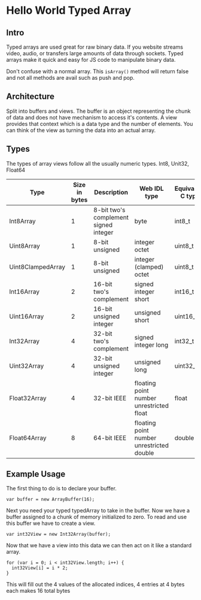 # Hello World Typed Array

## Intro

Typed arrays are used great for raw binary data. If you website streams video, audio, or transfers large amounts of data through sockets. Typed arrays make it quick and easy for JS code to manipulate binary data.

Don't confuse with a normal array. This ```isArray()``` method will return false and not all methods are avail such as push and pop.

## Architecture

Split into buffers and views. The buffer is an object representing the chunk of data and does not have mechanism to access it's contents. A view provides that context which is a data type and the number of elements. You can think of the view as turning the data into an actual array.

## Types

The types of array views follow all the usually numeric types. Int8, Unit32, Float64


Type |	Size in bytes |	Description |	Web IDL type |	Equivalent C type
--- | --- | --- | --- | --- |
Int8Array	| 1	| 8-bit two's complement signed integer	| byte	| int8_t
Uint8Array	| 1	| 8-bit unsigned | integer	octet	| uint8_t
Uint8ClampedArray	| 1	| 8-bit unsigned | integer (clamped)	octet	| uint8_t
Int16Array	| 2	| 16-bit two's complement | signed integer	short	| int16_t
Uint16Array	| 2	| 16-bit unsigned integer	| unsigned short	| uint16_t
Int32Array	| 4	| 32-bit two's complement | signed integer	long	| int32_t
Uint32Array	| 4	| 32-bit unsigned integer	| unsigned long	| uint32_t
Float32Array	| 4	| 32-bit IEEE | floating point number	unrestricted float	| float
Float64Array	| 8	| 64-bit IEEE | floating point number	unrestricted double	| double

## Example Usage

The first thing to do is to declare your buffer.

```
var buffer = new ArrayBuffer(16);
```
Next you need your typed typedArray to take in the buffer. Now we have a buffer assigned to a chunk of memory initialized to zero. To read and use this buffer we have to create a view.
```
var int32View = new Int32Array(buffer);
```

Now that we have a view into this data we can then act on it like a standard array.

```
for (var i = 0; i < int32View.length; i++) {
  int32View[i] = i * 2;
}
```

This will fill out the 4 values of the allocated indices, 4 entries at 4 bytes each makes 16 total bytes
